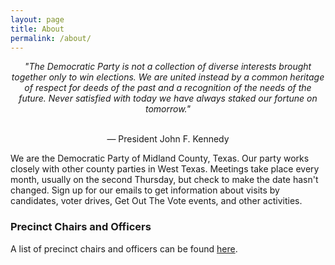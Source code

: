 ```yaml
---
layout: page
title: About
permalink: /about/
---
```


<center><i> "The Democratic Party is not a collection of diverse interests brought together only to win elections.
We are united instead by a common heritage of respect for deeds of the past and a recognition of the needs of the future.
Never satisfied with today we have always staked our fortune on tomorrow." </i> <br> <br>

— President John F. Kennedy </center>

We are the Democratic Party of Midland County, Texas. Our party works closely with other county parties in West Texas. Meetings take place every month, usually on the second Thursday, but check to make the date hasn't changed. Sign up for our emails to get information about visits by candidates, voter drives, Get Out The Vote events, and other activities.

### Precinct Chairs and Officers

A list of precinct chairs and officers can be found [here](https://docs.google.com/spreadsheets/d/1rQ_QS9XqekjXIxbBoqcZg5PhzK7X8pCI1p5Y1LuAGoM/edit?usp=sharing).
